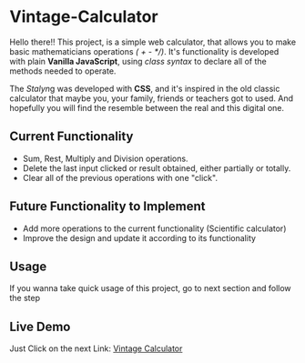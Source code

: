 # Vintage-Calculator

Hello there!! This project, is a simple web calculator, that allows you to make basic mathematicians operations _( + - \*/)_. It's functionality is developed with plain **Vanilla JavaScript**, using _class syntax_ to declare all of the methods needed to operate.

The *Stalyn*g was developed with **CSS**, and it's inspired in the old classic calculator that maybe you, your family, friends or teachers got to used. And hopefully you will find the resemble between the real and this digital one.

## Current Functionality

- Sum, Rest, Multiply and Division operations.
- Delete the last input clicked or result obtained, either partially or totally.
- Clear all of the previous operations with one "click".

## Future Functionality to Implement

- Add more operations to the current functionality (Scientific calculator)
- Improve the design and update it according to its functionality

## Usage

If you wanna take quick usage of this project, go to next section and follow the step

## Live Demo

Just Click on the next Link: [Vintage Calculator](https://santiagoejm.github.io/Vintage-Calculator/)

